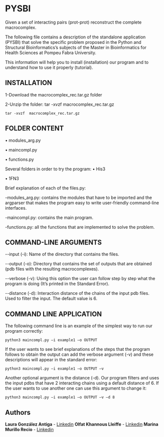 # PYSBI

Given a set of interacting pairs (prot-prot) reconstruct the complete macrocomplex.

The following file contains a description of the standalone application (PYSBI) that solve the specific problem proposed in the Python and Structural Bioinformatics’s subjects of the Master in Bioinformatics for Health Sciences at Pompeu Fabra University.

This information will help you to install (installation) our program and to understand how to use it properly (tutorial).

## INSTALLATION

1-Download the macrocomplex_rec.tar.gz folder

2-Unzip the folder:  tar -xvzf  macrocomplex_rec.tar.gz

```
tar -xvzf  macrocomplex_rec.tar.gz
```

## FOLDER CONTENT

•    modules_arg.py

•    maincompl.py

•    functions.py

Several folders in order to try the program:
•    His3

•    1FN3

Brief explanation of each of the files.py:

-modules_arg.py: contains the modules that have to be imported and the argparser that makes the program easy to write user-friendly command-line interfaces.

-maincompl.py: contains the main program.

-functions.py: all the functions that are implemented to solve the problem.


## COMMAND-LINE ARGUMENTS

--input (-i): Name of the directory that contains the files.

--output (-o): Directory that contains the set of outputs that are obtained (pdb files with the resulting macrocomplexes).

--verbose (-v): Using this option the user can follow step by step what the program is doing (It’s printed in the Standard Error).

--distance (-d): Interaction distance of the chains of the input pdb files. Used to filter the input. The default value is 6.


## COMMAND LINE APPLICATION

The following command line is an example of the simplest way to run our program correctly:

```
python3 maincompl.py –i example1 –o OUTPUT
```

If the user wants to see brief explanations of the steps that the program follows to obtain the output can add the verbose argument (-v) and these descriptions will appear in the standard error:
```
python3 maincompl.py –i example1 –o OUTPUT –v
```
Another optional argument is the distance (-d). Our program filters and uses the input pdbs that have 2 interacting chains using a default distance of 6. If the user wants to use another one can use this argument to change it:
```
python3 maincompl.py –i example1 –o OUTPUT –v –d 8
```


## Authors

**Laura González Antiga** - [Linkedin](https://www.linkedin.com/in/laura-gonzález-antiga/)
**Olfat Khannous Lleiffe** - [Linkedin](https://www.linkedin.com/in/olfat-khannous-lleiffe-155a22122/)
**Marina Murillo Recio** - [Linkedin](https://www.linkedin.com/in/marina-murillo-recio-986168b2/)




